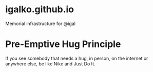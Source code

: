 # igalko.github.io

Memorial infrastructure for @igal

# Pre-Emptive Hug Principle

If you see somebody that needs a hug, in person, on the internet or anywhere
else, be like Nike and Just Do It.

